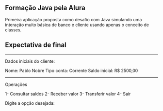## Formação Java pela Alura

Primeira aplicação proposta como desafio com Java simulando uma interação muito básica de banco e cliente usando apenas o conceito de classes.

## Expectativa de final

***********************
Dados iniciais do cliente:

Nome: Pablo Nobre
Tipo conta: Corrente
Saldo inicial: R$ 2500,00
***********************

Operações

1- Consultar saldos
2- Receber valor
3- Transferir valor
4- Sair

Digite a opção desejada:
